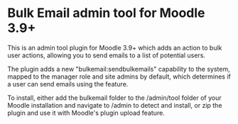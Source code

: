 # Bulk Email admin tool for Moodle 3.9+

This is an admin tool plugin for Moodle 3.9+ which adds an action to bulk user actions, allowing you to send emails to a list of potential users.

The plugin adds a new "bulkemail:sendbulkemails" capability to the system, mapped to the manager role and site admins by default, which determines if a user can send emails using the feature.

To install, either add the bulkemail folder to the /admin/tool folder of your Moodle installation and navigate to /admin to detect and install, or zip the plugin and use it with Moodle's plugin upload feature.
